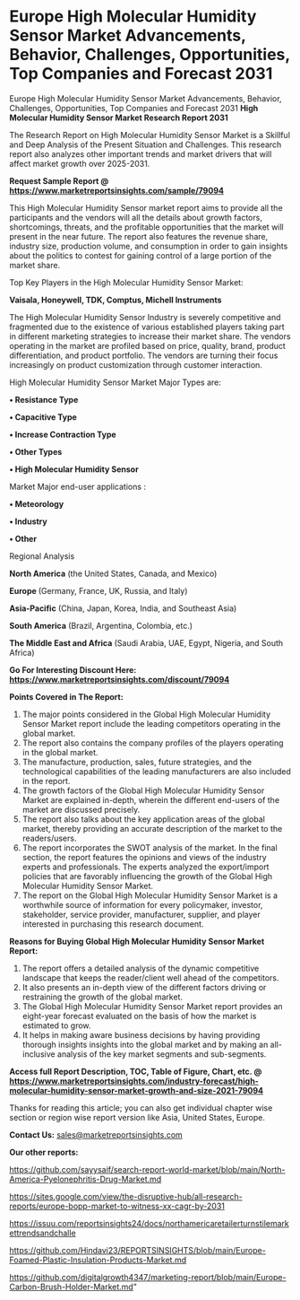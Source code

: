 # Europe High Molecular Humidity Sensor Market Advancements, Behavior, Challenges, Opportunities, Top Companies and Forecast 2031
Europe High Molecular Humidity Sensor Market Advancements, Behavior, Challenges, Opportunities, Top Companies and Forecast 2031
<strong>High Molecular Humidity Sensor Market Research Report 2031</strong>

The Research Report on High Molecular Humidity Sensor Market is a Skillful and Deep Analysis of the Present Situation and Challenges. This research report also analyzes other important trends and market drivers that will affect market growth over 2025-2031.

<strong>Request Sample Report @ <a href=https://www.marketreportsinsights.com/sample/79094>https://www.marketreportsinsights.com/sample/79094</a></strong>

This High Molecular Humidity Sensor market report aims to provide all the participants and the vendors will all the details about growth factors, shortcomings, threats, and the profitable opportunities that the market will present in the near future. The report also features the revenue share, industry size, production volume, and consumption in order to gain insights about the politics to contest for gaining control of a large portion of the market share.

Top Key Players in the High Molecular Humidity Sensor Market:

<strong>Vaisala, Honeywell, TDK, Comptus, Michell Instruments</strong>

The High Molecular Humidity Sensor Industry is severely competitive and fragmented due to the existence of various established players taking part in different marketing strategies to increase their market share. The vendors operating in the market are profiled based on price, quality, brand, product differentiation, and product portfolio. The vendors are turning their focus increasingly on product customization through customer interaction.

High Molecular Humidity Sensor Market Major Types are:

<strong>• Resistance Type

• Capacitive Type

• Increase Contraction Type

• Other Types

• High Molecular Humidity Sensor</strong>

Market Major end-user applications :

<strong>• Meteorology

• Industry

• Other</strong>

Regional Analysis

</u><strong><b>North America</b></strong> (the United States, Canada, and Mexico)

<strong><b>Europe </b></strong>(Germany, France, UK, Russia, and Italy)

<strong><b>Asia-Pacific</b></strong> (China, Japan, Korea, India, and Southeast Asia)

<strong><b>South America</b></strong> (Brazil, Argentina, Colombia, etc.)

<strong><b>The Middle East and Africa</b></strong> (Saudi Arabia, UAE, Egypt, Nigeria, and South Africa)

<strong>Go For Interesting Discount Here: <a href=https://www.marketreportsinsights.com/discount/79094>https://www.marketreportsinsights.com/discount/79094</a></strong>

<strong>Points Covered in The Report:</strong>
<ol>
  <li>The major points considered in the Global High Molecular Humidity Sensor Market report include the leading competitors operating in the global market.</li>
  <li>The report also contains the company profiles of the players operating in the global market.</li>
  <li>The manufacture, production, sales, future strategies, and the technological capabilities of the leading manufacturers are also included in the report.</li>
  <li>The growth factors of the Global High Molecular Humidity Sensor Market are explained in-depth, wherein the different end-users of the market are discussed precisely.</li>
  <li>The report also talks about the key application areas of the global market, thereby providing an accurate description of the market to the readers/users.</li>
  <li>The report incorporates the SWOT analysis of the market. In the final section, the report features the opinions and views of the industry experts and professionals. The experts analyzed the export/import policies that are favorably influencing the growth of the Global High Molecular Humidity Sensor Market.</li>
  <li>The report on the Global High Molecular Humidity Sensor Market is a worthwhile source of information for every policymaker, investor, stakeholder, service provider, manufacturer, supplier, and player interested in purchasing this research document.</li>
</ol>
<strong>Reasons for Buying Global High Molecular Humidity Sensor Market Report:</strong>

<ol>
  <li>The report offers a detailed analysis of the dynamic competitive landscape that keeps the reader/client well ahead of the competitors.</li>
  <li>It also presents an in-depth view of the different factors driving or restraining the growth of the global market.</li>
  <li>The Global High Molecular Humidity Sensor Market report provides an eight-year forecast evaluated on the basis of how the market is estimated to grow.</li>
  <li>It helps in making aware business decisions by having providing thorough insights insights into the global market and by making an all-inclusive analysis of the key market segments and sub-segments.</li>
</ol>
<strong>Access full Report Description, TOC, Table of Figure, Chart, etc. @ <a href=https://www.marketreportsinsights.com/industry-forecast/high-molecular-humidity-sensor-market-growth-and-size-2021-79094>https://www.marketreportsinsights.com/industry-forecast/high-molecular-humidity-sensor-market-growth-and-size-2021-79094</a></strong>


Thanks for reading this article; you can also get individual chapter wise section or region wise report version like Asia, United States, Europe.

<strong>Contact Us:</strong>
sales@marketreportsinsights.com

<strong>Our other reports:</strong>

<a href=https://github.com/sayysaif/search-report-world-market/blob/main/North-America-Pyelonephritis-Drug-Market.md>https://github.com/sayysaif/search-report-world-market/blob/main/North-America-Pyelonephritis-Drug-Market.md</a>

<a href=https://sites.google.com/view/the-disruptive-hub/all-research-reports/europe-bopp-market-to-witness-xx-cagr-by-2031>https://sites.google.com/view/the-disruptive-hub/all-research-reports/europe-bopp-market-to-witness-xx-cagr-by-2031</a>

<a href=https://issuu.com/reportsinsights24/docs/northamericaretailerturnstilemarkettrendsandchalle>https://issuu.com/reportsinsights24/docs/northamericaretailerturnstilemarkettrendsandchalle</a>

<a href=https://github.com/Hindavi23/REPORTSINSIGHTS/blob/main/Europe-Foamed-Plastic-Insulation-Products-Market.md>https://github.com/Hindavi23/REPORTSINSIGHTS/blob/main/Europe-Foamed-Plastic-Insulation-Products-Market.md</a>

<a href=https://github.com/digitalgrowth4347/marketing-report/blob/main/Europe-Carbon-Brush-Holder-Market.md>https://github.com/digitalgrowth4347/marketing-report/blob/main/Europe-Carbon-Brush-Holder-Market.md</a>"
